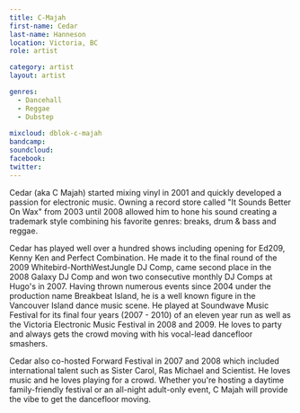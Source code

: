 ```yaml
---
title: C-Majah
first-name: Cedar
last-name: Hanneson
location: Victoria, BC
role: artist

category: artist
layout: artist

genres:
  - Dancehall
  - Reggae
  - Dubstep
  
mixcloud: dblok-c-majah
bandcamp:
soundcloud: 
facebook: 
twitter: 
---
```

Cedar (aka C Majah) started mixing vinyl in 2001 and quickly developed a passion for electronic music. Owning a record store called "It Sounds Better On Wax" from 2003 until 2008 allowed him to hone his sound creating a trademark style combining his favorite genres: breaks, drum & bass and reggae.

Cedar has played well over a hundred shows including opening for Ed209, Kenny Ken and Perfect Combination. He made it to the final round of the 2009 Whitebird-NorthWestJungle DJ Comp, came second place in the 2008 Galaxy DJ Comp and won two consecutive monthly DJ Comps at Hugo's in 2007. Having thrown numerous events since 2004 under the production name Breakbeat Island, he is a well known figure in the Vancouver Island dance music scene. He played at Soundwave Music Festival for its final four years (2007 - 2010) of an eleven year run as well as the Victoria Electronic Music Festival in 2008 and 2009. He loves to party and always gets the crowd moving with his vocal-lead dancefloor smashers.

Cedar also co-hosted Forward Festival in 2007 and 2008 which included international talent such as Sister Carol, Ras Michael and Scientist. He loves music and he loves playing for a crowd. Whether you're hosting a daytime family-friendly festival or an all-night adult-only event, C Majah will provide the vibe to get the dancefloor moving.